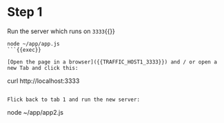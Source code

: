 # Step 1

Run the server which runs on `3333`{{}}
```
node ~/app/app.js
```{{exec}}

[Open the page in a browser]({{TRAFFIC_HOST1_3333}}) and / or open a new Tab and click this:

```
curl http://localhost:3333
```{{exec}}

Flick back to tab 1 and run the new server:

```
node ~/app/app2.js
```{{exec interrupt}}